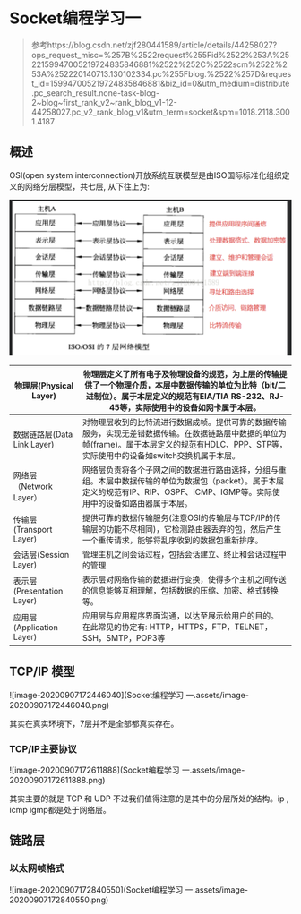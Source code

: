 # Socket编程学习一

>  参考https://blog.csdn.net/zjf280441589/article/details/44258027?ops_request_misc=%257B%2522request%255Fid%2522%253A%2522159947005219724835846881%2522%252C%2522scm%2522%253A%252220140713.130102334.pc%255Fblog.%2522%257D&request_id=159947005219724835846881&biz_id=0&utm_medium=distribute.pc_search_result.none-task-blog-2~blog~first_rank_v2~rank_blog_v1-12-44258027.pc_v2_rank_blog_v1&utm_term=socket&spm=1018.2118.3001.4187

## 概述

OSI(open system interconnection)开放系统互联模型是由ISO国际标准化组织定义的网络分层模型，共七层, 从下往上为:

![image-20200907172232974](Socket编程学习一.assets/image-20200907172232974.png)

| 物理层(Physical Layer)      | 物理层定义了所有电子及物理设备的规范，为上层的传输提供了一个物理介质，本层中数据传输的单位为比特（bit/二进制位）。属于本层定义的规范有EIA/TIA RS-232、RJ-45等，实际使用中的设备如网卡属于本层。 |
| --------------------------- | ------------------------------------------------------------ |
| 数据链路层(Data Link Layer) | 对物理层收到的比特流进行数据成帧。提供可靠的数据传输服务，实现无差错数据传输。在数据链路层中数据的单位为帧(frame)。属于本层定义的规范有HDLC、PPP、STP等，实际使用中的设备如switch交换机属于本层。 |
| 网络层（Network Layer）     | 网络层负责将各个子网之间的数据进行路由选择，分组与重组。本层中数据传输的单位为数据包（packet）。属于本层定义的规范有IP、RIP、OSPF、ICMP、IGMP等。实际使用中的设备如路由器属于本层。 |
| 传输层(Transport Layer)     | 提供可靠的数据传输服务(注意OSI的传输层与TCP/IP的传输层的功能不尽相同)，它检测路由器丢弃的包，然后产生一个重传请求，能够将乱序收到的数据包重新排序。 |
| 会话层(Session Layer)       | 管理主机之间会话过程，包括会话建立、终止和会话过程中的管理   |
| 表示层(Presentation Layer)  | 表示层对网络传输的数据进行变换，使得多个主机之间传送的信息能够互相理解，包括数据的压缩、加密、格式转换等。 |
| 应用层(Application Layer)   | 应用层与应用程序界面沟通，以达至展示给用户的目的。 在此常见的协定有: HTTP，HTTPS，FTP，TELNET，SSH，SMTP，POP3等 |

## TCP/IP  模型

![image-20200907172446040](Socket编程学习  一.assets/image-20200907172446040.png)

其实在真实环境下，7层并不是全部都真实存在。

### TCP/IP主要协议

![image-20200907172611888](Socket编程学习  一.assets/image-20200907172611888.png)

其实主要的就是 TCP 和 UDP 不过我们值得注意的是其中的分层所处的结构。ip , icmp igmp都是处于网络层。



## 链路层

### 以太网帧格式

![image-20200907172840550](Socket编程学习  一.assets/image-20200907172840550.png)













